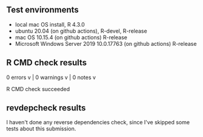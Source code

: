 ## Test environments

* local mac OS install, R 4.3.0
* ubuntu 20.04 (on github actions), R-devel, R-release
* mac OS 10.15.4 (on github actions) R-release
* Microsoft Windows Server 2019 10.0.17763 (on github actions) R-release

## R CMD check results

0 errors v | 0 warnings v | 0 notes v

R CMD check succeeded

## revdepcheck results

I haven't done any reverse dependencies check, since I've skipped some tests about this submission.
